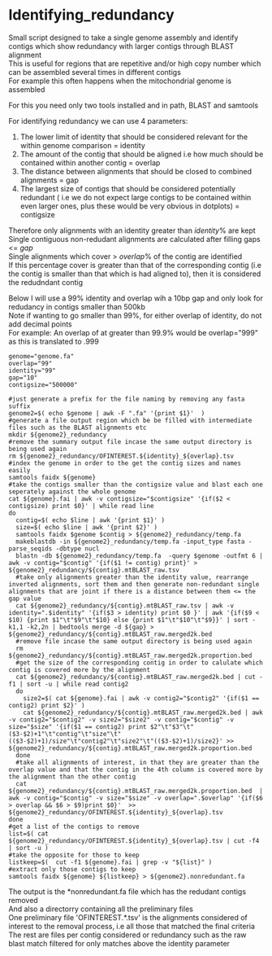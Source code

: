 # Identifying_redundancy
Small script designed to take a single genome assembly and identify contigs which show redundancy with larger contigs through BLAST alignment <br/>
This is useful for regions that are repetitive and/or high copy number which can be assembled several times in different contigs <br/>
For example this often happens when the mitochondrial genome is assembled <br/>

For this you need only two tools installed and in path, BLAST and samtools

For identifying redundancy we can use 4 parameters:
1. The lower limit of identity that should be considered relevant for the within genome comparison = identity
2. The amount of the contig that should be aligned i.e how much should be contained within another contig = overlap
3. The distance between alignments that should be closed to combined alignments = gap
4. The largest size of contigs that should be considered potentially redundant ( i.e we do not expect large contigs to be contained within even larger ones, plus these would be very obvious in dotplots) = contigsize

Therefore only alignments with an identity greater than *identity*% are kept <br/>
Single contiguous non-redudant alignments are calculated after filling gaps <= *gap* <br/>
Single alignments which cover > *overlap*% of the contig are identified <br/>
If this percentage cover is greater than that of the corresponding contig (i.e the contig is smaller than that which is had aligned to), then it is considered the redudndant contig <br/>


Below I will use a 99% identity and overlap wih a 10bp gap and only look for redudancy in contigs smaller than 500kb <br/>
Note if wanting to go smaller than 99%, for either overlap of identity, do not add decimal points <br/>
For example: An overlap of at greater than 99.9% would be overlap="999" as this is translated to .999 <br/>

    genome="genome.fa"
    overlap="99"
    identity="99"
    gap="10"
    contigsize="500000"
    
    #just generate a prefix for the file naming by removing any fasta suffix
    genome2=$( echo $genome | awk -F ".fa" '{print $1}'  )
    #generate a file output region which be be filled with intermediate files such as the BLAST alignments etc
    mkdir ${genome2}_redundancy
    #remove the summary output file incase the same output directory is being used again
    rm ${genome2}_redundancy/OFINTEREST.${identity}_${overlap}.tsv
    #index the genome in order to the get the contig sizes and names easily
    samtools faidx ${genome}
    #take the contigs smaller than the contigsize value and blast each one seperately against the whole genome
    cat ${genome}.fai | awk -v contigsize="$contigsize" '{if($2 < contigsize) print $0}' | while read line
    do
      contig=$( echo $line | awk '{print $1}' )
      size=$( echo $line | awk '{print $2}' )
      samtools faidx $genome $contig > ${genome2}_redundancy/temp.fa
      makeblastdb -in ${genome2}_redundancy/temp.fa -input_type fasta -parse_seqids -dbtype nucl
      blastn -db ${genome2}_redundancy/temp.fa  -query $genome -outfmt 6 | awk -v contig="$contig" '{if($1 != contig) print}' >  ${genome2}_redundancy/${contig}.mtBLAST_raw.tsv
      #take only alignments greater than the identity value, rearrange inverted alignments, sort them and then generate non-redundant single alignments that are joint if there is a distance between them <= the gap value
      cat ${genome2}_redundancy/${contig}.mtBLAST_raw.tsv | awk -v identity=".$identity" '{if($3 > identity) print $0 }' | awk '{if($9 < $10) {print $1"\t"$9"\t"$10} else {print $1"\t"$10"\t"$9}}' | sort -k1,1 -k2,2n | bedtools merge -d ${gap} > ${genome2}_redundancy/${contig}.mtBLAST_raw.merged2k.bed
      #remove file incase the same output directory is being used again
      rm ${genome2}_redundancy/${contig}.mtBLAST_raw.merged2k.proportion.bed
      #get the size of the corresponding contig in order to calulate which contig is covered more by the alignment
      cat ${genome2}_redundancy/${contig}.mtBLAST_raw.merged2k.bed | cut -f1 | sort -u | while read contig2
      do
        size2=$( cat ${genome}.fai | awk -v contig2="$contig2" '{if($1 == contig2) print $2}' )
        cat ${genome2}_redundancy/${contig}.mtBLAST_raw.merged2k.bed | awk -v contig2="$contig2" -v size2="$size2" -v contig="$contig" -v size="$size" '{if($1 == contig2) print $2"\t"$3"\t"($3-$2)+1"\t"contig"\t"size"\t"(($3-$2)+1)/size"\t"contig2"\t"size2"\t"(($3-$2)+1)/size2}' >> ${genome2}_redundancy/${contig}.mtBLAST_raw.merged2k.proportion.bed
      done
      #take all alignments of interest, in that they are greater than the overlap value and that the contig in the 4th column is covered more by the alignment than the other contig
      cat ${genome2}_redundancy/${contig}.mtBLAST_raw.merged2k.proportion.bed  | awk -v contig="$contig" -v size="$size" -v overlap=".$overlap" '{if($6 > overlap && $6 > $9)print $0}'  >> ${genome2}_redundancy/OFINTEREST.${identity}_${overlap}.tsv
    done
    #get a list of the contigs to remove
    list=$( cat ${genome2}_redundancy/OFINTEREST.${identity}_${overlap}.tsv | cut -f4 | sort -u )
    #take the opposite for those to keep
    listkeep=$(  cut -f1 ${genome}.fai | grep -v "${list}" )
    #extract only those contigs to keep
    samtools faidx ${genome} ${listkeep} > ${genome2}.nonredundant.fa

The output is the \*nonredundant.fa file which has the redudant contigs removed <br/>
And also a directorry containing all the preliminary files <br/>
One preliminary file 'OFINTEREST.\*.tsv' is the alignments considered of interest to the removal process, i.e all those that matched the final criteria <br/>
The rest are files per contig considered or redundancy such as the raw blast match filtered for only matches above the identity parameter
